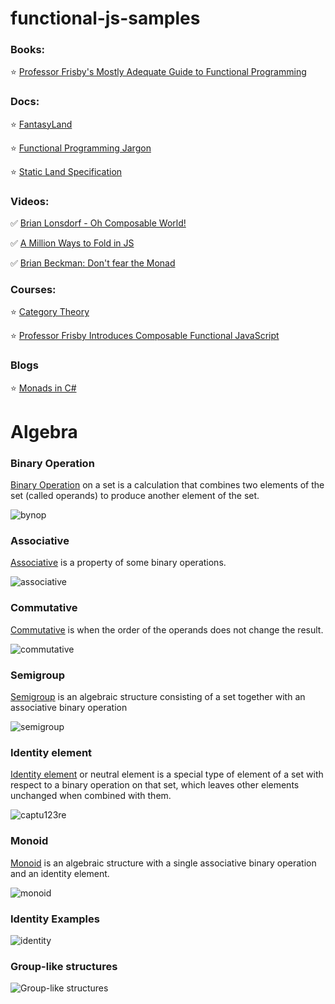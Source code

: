 # functional-js-samples

### Books:

:star: [Professor Frisby's Mostly Adequate Guide to Functional Programming](https://github.com/MostlyAdequate/mostly-adequate-guide)


### Docs:

:star: [FantasyLand](https://github.com/fantasyland/fantasy-land)

:star: [Functional Programming Jargon](https://github.com/hemanth/functional-programming-jargon)

:star: [Static Land Specification](https://github.com/rpominov/static-land/blob/master/docs/spec.md)


### Videos:

:white_check_mark: [Brian Lonsdorf - Oh Composable World!](https://www.youtube.com/watch?v=SfWR3dKnFIo)

:white_check_mark: [A Million Ways to Fold in JS](https://www.youtube.com/watch?v=JZSoPZUoR58)

:white_check_mark: [Brian Beckman: Don't fear the Monad](https://www.youtube.com/watch?v=ZhuHCtR3xq8)

### Courses:
:star: [Category Theory](https://www.youtube.com/playlist?list=PLbgaMIhjbmEnaH_LTkxLI7FMa2HsnawM_)

:star: [Professor Frisby Introduces Composable Functional JavaScript](https://egghead.io/courses/professor-frisby-introduces-composable-functional-javascript)

### Blogs

:star: [Monads in C#](http://mikehadlow.blogspot.com/2011/01/monads-in-c1-introduction.html)

# Algebra

### Binary Operation

[Binary Operation](https://en.wikipedia.org/wiki/Binary_operation) on a set is a calculation that combines two elements of the set (called operands) to produce another element of the set.

![bynop](https://cloud.githubusercontent.com/assets/8178412/21961746/ac512f7a-db2b-11e6-8b79-d0884758c594.PNG)


 
### Аssoсiаtivе

[Аssoсiаtivе](https://en.wikipedia.org/wiki/Associative_property) is a property of some binary operations.

![associative](https://cloud.githubusercontent.com/assets/8178412/21961670/6fdf745e-db29-11e6-801c-c684f486ae08.PNG)

### Commutative 

[Commutative](https://en.wikipedia.org/wiki/Commutative_property) is when the order of the operands does not change the result.

![commutative](https://cloud.githubusercontent.com/assets/8178412/21961683/354d625a-db2a-11e6-99cd-f5f5f2603f26.PNG)

   
   
### Semigroup  

[Semigroup](https://en.wikipedia.org/wiki/Semigroup) is an algebraic structure consisting of a set together 
with an associative binary operation

![semigroup](https://cloud.githubusercontent.com/assets/8178412/21961651/c1907f60-db28-11e6-8d78-ec00631ef1c9.PNG)



### Identity element

[Identity element](https://en.wikipedia.org/wiki/Identity_element) or neutral element is a special type of element of a set with respect to a binary operation on that set, which leaves other elements unchanged when combined with them.

![captu123re](https://cloud.githubusercontent.com/assets/8178412/21961611/994177cc-db27-11e6-84e1-b2f53b277c82.PNG)



### Monoid

[Monoid](https://en.wikipedia.org/wiki/Monoid) is an algebraic structure with a single associative binary operation and an identity element.

![monoid](https://cloud.githubusercontent.com/assets/8178412/21961642/8f524a74-db28-11e6-9036-961252a3e337.PNG)


### Identity Examples

![identity](https://cloud.githubusercontent.com/assets/8178412/21961701/94ca560c-db2a-11e6-94d5-1596691faa70.PNG)

### Group-like structures    

![Group-like structures](https://cloud.githubusercontent.com/assets/8178412/21961572/98e9480a-db26-11e6-89d2-f7d03888226f.PNG)
